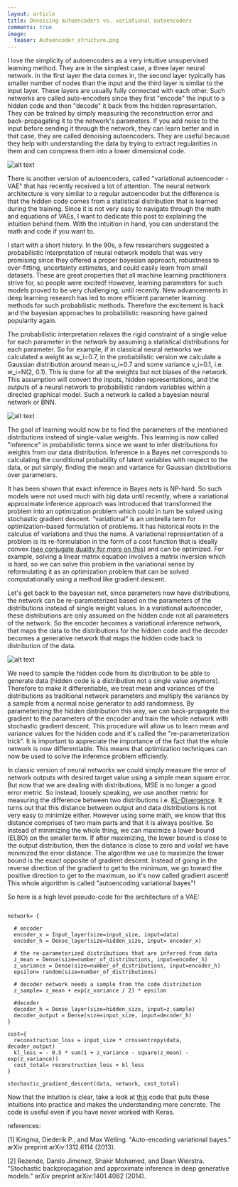 ```yaml
---
layout: article
title: Denoising autoencoders vs. variational autoencoders 
comments: true
image:
  teaser: Autoencoder_structure.png
---
```


I love the simplicity of autoencoders as a very intuitive unsupervised learning method. They are in the simplest case, a three layer neural network. In the first layer the data comes in, the second layer typically has smaller number of nodes than the input and the third layer is similar to the input layer. These layers are usually fully connected with each other. Such networks are called auto-encoders since they first "encode" the input to a hidden code and then "decode" it back from the hidden representation. They can be trained by simply measuring the reconstruction error and back-propagating it to the network's parameters. If you add noise to the input before sending it through the network, they can learn better and in that case, they are called denoising autoencoders. They are useful because they help with understanding the data by trying to extract regularities in them and can compress them into a lower dimensional code.

![alt text](/images/Autoencoder_structure.png "A simple autoencoder")


There is another version of autoencoders, called "variational autoencoder - VAE" that has recently received a lot of attention. The neural network architecture is very similar to a regular autoencoder but the difference is that the hidden code comes from a statistical distribution that is learned during the training. Since it is not very easy to navigate through the math and equations of VAEs, I want to dedicate this post to explaining the intuition behind them. With the intuition in hand, you can understand the math and code if you want to. 

I start with a short history. In the 90s, a few researchers suggested a probabilistic interpretation of neural network models that was very promising since they offered a proper bayesian approach, robustness to over-fitting, uncertainty estimates, and could easily learn from small datasets. These are great properties that all machine learning practitioners strive for, so people were excited! However, learning parameters for such models proved to be very challenging, until recently. New advancements in deep learning research has led to more efficient parameter learning methods for such probabilistic methods. Therefore the excitement is back and the bayesian approaches to probabilistic reasoning have gained popularity again.

The probabilistic interpretation relaxes the rigid constraint of a single value for each parameter in the network by assuming a statistical distributions for each parameter. So for example, if in classical neural networks we calculated a weight as w_i=0.7, in the probabilistic version we calculate a Gaussian distribution around mean u_i=0.7 and some variance v_i=0.1, i.e. w_i=N(2, 0.1). This is done for all the weights but not biases of the network. This assumption will convert the inputs, hidden representations, and the outputs of a neural network to probabilistic random variables within a directed graphical model. Such a network is called a bayesian neural network or BNN.

![alt text](/images/weight_2_dist.jpg "parameters to distributions")


The goal of learning would now be to find the parameters of the mentioned distributions instead of single-value weights. This learning is now called "inference" in probabilistic terms since we want to infer distributions for weights from our data distribution. Inference in a Bayes net corresponds to calculating the conditional probability of latent variables with respect to the data, or put simply, finding the mean and variance for Gaussian distributions over parameters. 

It has been shown that exact inference in Bayes nets is NP-hard. So such models were not used much with big data until recently, where a variational approximate inference approach was introduced that transformed the problem into an optimization problem which could in turn be solved using stochastic gradient descent. “variational” is an umbrella term for optimization-based formulation of problems. It has historical roots in the calculus of variations and thus the name. A variational representation of a problem is its re-formulation in the form of a cost function that is ideally convex ([see conjugate duality for more on this](https://en.wikipedia.org/wiki/Convex_conjugate)) and can be optimized. For example, solving a linear matrix equation involves a matrix inversion which is hard, so we can solve this problem in the variational sense by reformulating it as an optimization problem that can be solved computationally using a method like gradient descent.

Let's get back to the bayesian net, since parameters now have distributions, the network can be re-parameterized based on the parameters of the distributions instead of single weight values. In a variational autoencoder, these distributions are only assumed on the hidden code not all parameters of the network. So the encoder becomes a variational inference network, that maps the data to the distributions for the hidden code and the decoder becomes a generative network that maps the hidden code back to distribution of the data. 

![alt text](/images/VAE_inf_gen.jpg "A Variational Autoencoder")

We need to sample the hidden code from its distribution to be able to generate data (hidden code is a distribution not a single value anymore). Therefore to make it differentiable, we treat mean and variances of the distributions as traditional network parameters and multiply the variance by a sample from a normal noise generator to add randomness. By parameterizing the hidden distribution this way, we can back-propagate the gradient to the parameters of the encoder and train the whole network with stochastic gradient descent. This procedure will allow us to learn mean and variance values for the hidden code and it's called the "re-parameterization trick". It is important to appreciate the importance of the fact that the whole network is now differentiable. This means that optimization techniques can now be used to solve the inference problem efficiently. 

In classic version of neural networks we could simply measure the error of network outputs with desired target value using a simple mean square error. But now that we are dealing with distributions, MSE is no longer a good error metric. So instead, loosely speaking, we use another metric for measuring the difference between two distributions i.e. [KL-Divergence](https://www.quora.com/What-is-a-good-laymans-explanation-for-the-Kullback-Leibler-Divergence). It turns out that this distance between output and data distributions is not very easy to minimize either. However using some math, we know that this distance comprises of two main parts and that it is always positive. So instead of minimizing the whole thing, we can maximize a lower bound (ELBO) on the smaller term. If after maximizing, the lower bound is close to the output distribution, then the distance is close to zero and voila! we have minimized the error distance. The algorithm we use to maximize the lower bound is the exact opposite of gradient descent. Instead of going in the reverse direction of the gradient to get to the minimum, we go toward the positive direction to get to the maximum, so it's now called gradient ascent! This whole algorithm is called "autoencoding variational bayes"!

So here is a high level pseudo-code for the architecture of a VAE:

```

network= {

  # encoder
  encoder_x = Input_layer(size=input_size, input=data)
  encoder_h = Dense_layer(size=hidden_size, input= encoder_x)

  # the re-parameterized distributions that are inferred from data 
  z_mean = Dense(size=number_of_distributions, input=encoder_h)
  z_variance = Dense(size=number_of_distributions, input=encoder_h)
  epsilon= random(size=number_of_distributions)

  # decoder network needs a sample from the code distribution
  z_sample= z_mean + exp(z_variance / 2) * epsilon

  #decoder
  decoder_h = Dense_layer(size=hidden_size, input=z_sample)
  decoder_output = Dense(size=input_size, input=decoder_h)
}

cost={
  reconstruction_loss = input_size * crossentropy(data, decoder_output)
  kl_loss = - 0.5 * sum(1 + z_variance - square(z_mean) - exp(z_variance))
  cost_total= reconstruction_loss + kl_loss
}

stochastic_gradient_descent(data, network, cost_total)

```

Now that the intuition is clear, take a look at [this](https://github.com/fchollet/keras/blob/master/examples/variational_autoencoder.py) code that puts these intuitions into practice and makes the understanding more concrete. The code is useful even if you have never worked with Keras.

references:

[1] Kingma, Diederik P., and Max Welling. "Auto-encoding variational bayes." arXiv preprint arXiv:1312.6114 (2013).

[2] Rezende, Danilo Jimenez, Shakir Mohamed, and Daan Wierstra. "Stochastic backpropagation and approximate inference in deep generative models." arXiv preprint arXiv:1401.4082 (2014).